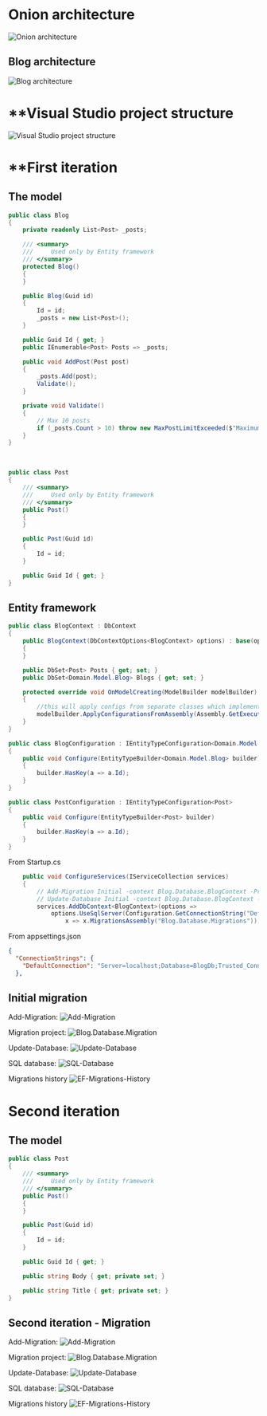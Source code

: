 

# **Onion architecture**

![Onion architecture](Img/Onion-Architecture.png)

## **Blog architecture**

![Blog architecture](Img/Componentdiagram1.png)



# **Visual Studio project structure
![Visual Studio project structure](Img/Visual-Studio-Project-Structure.png)



# **First iteration
## The model


```c#
public class Blog
{
    private readonly List<Post> _posts;

    /// <summary>
    ///     Used only by Entity framework
    /// </summary>
    protected Blog()
    {
    }

    public Blog(Guid id)
    {
        Id = id;
        _posts = new List<Post>();
    }

    public Guid Id { get; }
    public IEnumerable<Post> Posts => _posts;

    public void AddPost(Post post)
    {
        _posts.Add(post);
        Validate();
    }

    private void Validate()
    {
        // Max 10 posts
        if (_posts.Count > 10) throw new MaxPostLimitExceeded($"Maximum postings limit exceeded. You already has {_posts.Count} postings");
    }
}
```


​    
```c#
public class Post
{
    /// <summary>
    ///     Used only by Entity framework
    /// </summary>
    public Post()
    {
    }

    public Post(Guid id)
    {
        Id = id;
    }

    public Guid Id { get; }
}
```


## Entity framework

```c#
public class BlogContext : DbContext
{
    public BlogContext(DbContextOptions<BlogContext> options) : base(options)
    {
    }

    public DbSet<Post> Posts { get; set; }
    public DbSet<Domain.Model.Blog> Blogs { get; set; }

    protected override void OnModelCreating(ModelBuilder modelBuilder)
    {
        //this will apply configs from separate classes which implemented IEntityTypeConfiguration<T>
        modelBuilder.ApplyConfigurationsFromAssembly(Assembly.GetExecutingAssembly());
    }
}
```



```c#
public class BlogConfiguration : IEntityTypeConfiguration<Domain.Model.Blog>
{
    public void Configure(EntityTypeBuilder<Domain.Model.Blog> builder)
    {
        builder.HasKey(a => a.Id);
    }
}
```


```c#
public class PostConfiguration : IEntityTypeConfiguration<Post>
{
    public void Configure(EntityTypeBuilder<Post> builder)
    {
        builder.HasKey(a => a.Id);
    }
}
```



From Startup.cs

```c#
    public void ConfigureServices(IServiceCollection services)
    {
        // Add-Migration Initial -context Blog.Database.BlogContext -Project Blog.Database.Migrations
        // Update-Database Initial -context Blog.Database.BlogContext -Project Blog.Database.Migrations
        services.AddDbContext<BlogContext>(options =>
            options.UseSqlServer(Configuration.GetConnectionString("DefaultConnection"),
                x => x.MigrationsAssembly("Blog.Database.Migrations")));
```


From appsettings.json

```json
{
  "ConnectionStrings": {
    "DefaultConnection": "Server=localhost;Database=BlogDb;Trusted_Connection=True;MultipleActiveResultSets=true"
  },
```



## Initial migration
Add-Migration:
![Add-Migration](Img/Add-Migration.png)

Migration project:
![Blog.Database.Migration](Img/Blog-Database-Migration.png)

Update-Database:
![Update-Database](Img/Update-Database.png)

SQL database:
![SQL-Database](Img/SQL-Database.png)

Migrations history
![EF-Migrations-History](Img/EFMigrationsHistory.png)

# **Second iteration**
## The model

```c#
public class Post
{
    /// <summary>
    ///     Used only by Entity framework
    /// </summary>
    public Post()
    {
    }

    public Post(Guid id)
    {
        Id = id;
    }

    public Guid Id { get; }

    public string Body { get; private set; }

    public string Title { get; private set; }
}
```
## Second iteration - Migration
Add-Migration:
![Add-Migration](Img/Add-Migration-Second_Iteration.png)

Migration project:
![Blog.Database.Migration](Img/Blog-Database-Migration-Second-Migration.png)

Update-Database:
![Update-Database](Img/Update-Database-Second-Iteration.png)

SQL database:
![SQL-Database](Img/SQL-Database-Second-Iteration.png)

Migrations history
![EF-Migrations-History](Img/EFMigrationsHistory-Second-Iteration.png)